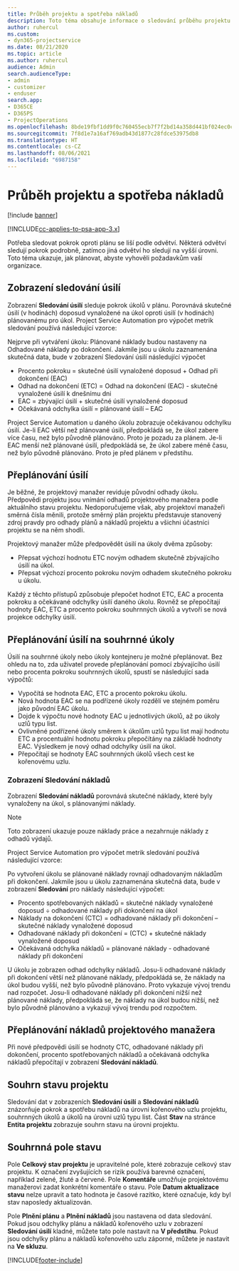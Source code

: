 ```yaml
---
title: Průběh projektu a spotřeba nákladů
description: Toto téma obsahuje informace o sledování průběhu projektu a spotřeby nákladů.
author: ruhercul
ms.custom:
- dyn365-projectservice
ms.date: 08/21/2020
ms.topic: article
ms.author: ruhercul
audience: Admin
search.audienceType:
- admin
- customizer
- enduser
search.app:
- D365CE
- D365PS
- ProjectOperations
ms.openlocfilehash: 8bde19fbf1dd9f0c760455ecb7f7f2bd14a358d441bf024ec0cdefa42866f53e
ms.sourcegitcommit: 7f8d1e7a16af769adb43d1877c28fdce53975db8
ms.translationtype: HT
ms.contentlocale: cs-CZ
ms.lasthandoff: 08/06/2021
ms.locfileid: "6987158"
---
```

# <a name="project-progress-and-cost-consumption"></a>Průběh projektu a spotřeba nákladů

[!include [banner](../includes/psa-now-project-operations.md)]

[!INCLUDE[cc-applies-to-psa-app-3.x](../includes/cc-applies-to-psa-app-3x.md)]

Potřeba sledovat pokrok oproti plánu se liší podle odvětví. Některá odvětví sledují pokrok podrobně, zatímco jiná odvětví ho sledují na vyšší úrovni. Toto téma ukazuje, jak plánovat, abyste vyhověli požadavkům vaší organizace.

## <a name="effort-tracking-view"></a>Zobrazení sledování úsilí

Zobrazení **Sledování úsilí** sleduje pokrok úkolů v plánu. Porovnává skutečné úsilí (v hodinách) doposud vynaložené na úkol oproti úsilí (v hodinách) plánovanému pro úkol. Project Service Automation pro výpočet metrik sledování používá následující vzorce:

Nejprve při vytváření úkolu: Plánované náklady budou nastaveny na Odhadované náklady po dokončení. Jakmile jsou u úkolu zaznamenána skutečná data, bude v zobrazení Sledování úsilí následující výpočet

- Procento pokroku = skutečné úsilí vynaložené doposud + Odhad při dokončení (EAC) 
- Odhad na dokončení (ETC) = Odhad na dokončení (EAC) - skutečné vynaložené úsilí k dnešnímu dni 
- EAC = zbývající úsilí + skutečné úsilí vynaložené doposud 
- Očekávaná odchylka úsilí = plánované úsilí – EAC

Project Service Automation u daného úkolu zobrazuje očekávanou odchylku úsilí. Je-li EAC větší než plánované úsilí, předpokládá se, že úkol zabere více času, než bylo původně plánováno. Proto je pozadu za plánem. Je-li EAC menší než plánované úsilí, předpokládá se, že úkol zabere méně času, než bylo původně plánováno. Proto je před plánem v předstihu.

## <a name="reprojecting-effort"></a>Přeplánování úsilí

Je běžné, že projektový manažer reviduje původní odhady úkolu. Předpovědi projektu jsou vnímání odhadů projektového manažera podle aktuálního stavu projektu. Nedoporučujeme však, aby projektoví manažeři směrná čísla měnili, protože směrný plán projektu představuje stanovený zdroj pravdy pro odhady plánů a nákladů projektu a všichni účastníci projektu se na něm shodli.

Projektový manažer může předpovědět úsilí na úkoly dvěma způsoby:

- Přepsat výchozí hodnotu ETC novým odhadem skutečně zbývajícího úsilí na úkol. 
- Přepsat výchozí procento pokroku novým odhadem skutečného pokroku u úkolu.

Každý z těchto přístupů způsobuje přepočet hodnot ETC, EAC a procenta pokroku a očekávané odchylky úsilí daného úkolu. Rovněž se přepočítají hodnoty EAC, ETC a procento pokroku souhrnných úkolů a vytvoří se nová projekce odchylky úsilí.

## <a name="reprojection-of-effort-on-summary-tasks"></a>Přeplánování úsilí na souhrnné úkoly

Úsilí na souhrnné úkoly nebo úkoly kontejneru je možné přeplánovat. Bez ohledu na to, zda uživatel provede přeplánování pomocí zbývajícího úsilí nebo procenta pokroku souhrnných úkolů, spustí se následující sada výpočtů:

- Vypočítá se hodnota EAC, ETC a procento pokroku úkolu.
- Nová hodnota EAC se na podřízené úkoly rozdělí ve stejném poměru jako původní EAC úkolu.
- Dojde k výpočtu nové hodnoty EAC u jednotlivých úkolů, až po úkoly uzlů typu list. 
- Ovlivněné podřízené úkoly směrem k úkolům uzlů typu list mají hodnotu ETC a procentuální hodnotu pokroku přepočítány na základě hodnoty EAC. Výsledkem je nový odhad odchylky úsilí na úkol. 
- Přepočítají se hodnoty EAC souhrnných úkolů všech cest ke kořenovému uzlu.

### <a name="cost-tracking-view"></a>Zobrazení Sledování nákladů 

Zobrazení **Sledování nákladů** porovnává skutečné náklady, které byly vynaloženy na úkol, s plánovanými náklady. 

> [!NOTE]
> Toto zobrazení ukazuje pouze náklady práce a nezahrnuje náklady z odhadů výdajů. 

Project Service Automation pro výpočet metrik sledování používá následující vzorce:

Po vytvoření úkolu se plánované náklady rovnají odhadovaným nákladům při dokončení. Jakmile jsou u úkolu zaznamenána skutečná data, bude v zobrazení **Sledování** pro náklady následující výpočet:

 - Procento spotřebovaných nákladů = skutečné náklady vynaložené doposud ÷ odhadované náklady při dokončení na úkol
 - Náklady na dokončení (CTC) = odhadované náklady při dokončení – skutečné náklady vynaložené doposud
 - Odhadované náklady při dokončení = (CTC) + skutečné náklady vynaložené doposud
 - Očekávaná odchylka nákladů = plánované náklady - odhadované náklady při dokončení

U úkolu je zobrazen odhad odchylky nákladů. Josu-li odhadované náklady při dokončení větší než plánované náklady, předpokládá se, že náklady na úkol budou vyšší, než bylo původně plánováno. Proto vykazuje vývoj trendu nad rozpočet. Josu-li odhadované náklady při dokončení nižší než plánované náklady, předpokládá se, že náklady na úkol budou nižší, než bylo původně plánováno a vykazují vývoj trendu pod rozpočtem.

## <a name="project-managers-reprojection-of-cost"></a>Přeplánování nákladů projektového manažera

Při nové předpovědi úsilí se hodnoty CTC, odhadované náklady při dokončení, procento spotřebovaných nákladů a očekávaná odchylka nákladů přepočítají v zobrazení **Sledování nákladů**.

## <a name="project-status-summary"></a>Souhrn stavu projektu

Sledování dat v zobrazeních **Sledování úsilí** a **Sledování nákladů** znázorňuje pokrok a spotřebu nákladů na úrovni kořenového uzlu projektu, souhrnných úkolů a úkolů na úrovni uzlů typu list. Část **Stav** na stránce **Entita projektu** zobrazuje souhrn stavu na úrovni projektu.

## <a name="status-summary-fields"></a>Souhrnná pole stavu

Pole **Celkový stav projektu** je upravitelné pole, které zobrazuje celkový stav projektu. K označení zvyšujících se rizik používá barevné označení, například zelené, žluté a červené. Pole **Komentáře** umožňuje projektovému manažerovi zadat konkrétní komentáře o stavu. Pole **Datum aktualizace stavu** nelze upravit a tato hodnota je časové razítko, které označuje, kdy byl stav naposledy aktualizován.

Pole **Plnění plánu** a **Plnění nákladů** jsou nastavena od data sledování. Pokud jsou odchylky plánu a nákladů kořenového uzlu v zobrazení **Sledování úsilí** kladné, můžete tato pole nastavit na **V předstihu**. Pokud jsou odchylky plánu a nákladů kořenového uzlu záporné, můžete je nastavit na **Ve skluzu**.


[!INCLUDE[footer-include](../includes/footer-banner.md)]